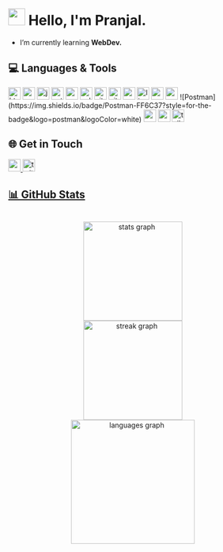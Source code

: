 # <img src="https://media.giphy.com/media/hvRJCLFzcasrR4ia7z/giphy.gif" width="34px"> Hello, I'm Pranjal.

- I’m currently learning **WebDev.**

## 💻 Languages & Tools

<div>
 <img src="https://img.shields.io/badge/HTML5-E34F26?logo=html5&logoColor=white&style=for-the-badge" height="25" alt="html5 logo"  />
<!--   <img width="12" /> -->
  <img src="https://img.shields.io/badge/CSS-1572B6?logo=css&logoColor=white&style=for-the-badge" height="25" alt="css logo"  />
<!--   <img width="12" /> -->
  <img src="https://img.shields.io/badge/JavaScript-F7DF1E?logo=javascript&logoColor=black&style=for-the-badge" height="25" alt="javascript logo"  />
  <img src="https://img.shields.io/badge/Python-3776AB?logo=python&logoColor=white&style=for-the-badge" height="25" alt="python logo"  />
  <img src="https://img.shields.io/badge/C-394aab?logo=c&logoColor=black&style=for-the-badge" height="25" alt="c logo"  />
  <img src="https://img.shields.io/badge/C++-00599C?logo=cplusplus&logoColor=white&style=for-the-badge" height="25" alt="cplusplus logo"  />
  <img src="https://img.shields.io/badge/Git-F05032?logo=git&logoColor=white&style=for-the-badge" height="25" alt="git logo"  />
  <img src="https://img.shields.io/badge/GitHub-181717?logo=github&logoColor=white&style=for-the-badge" height="25" alt="github logo"  />
  <img src="https://img.shields.io/badge/Visual Studio Code-007ACC?logo=visualstudiocode&logoColor=white&style=for-the-badge" height="25" alt="vscode logo"  />
  <img src="https://img.shields.io/badge/Linux-FCC624?logo=linux&logoColor=black&style=for-the-badge" height="25" alt="linux logo"  />
  <img src="https://img.shields.io/badge/React-61DAFB?logo=react&logoColor=black&style=for-the-badge" height="25" alt="react logo"  />
  <img src="https://img.shields.io/badge/MongoDB-47A248?logo=mongodb&logoColor=white&style=for-the-badge" height="25" alt="mongodb logo"  />
 ![Postman](https://img.shields.io/badge/Postman-FF6C37?style=for-the-badge&logo=postman&logoColor=white)
  <img src="https://img.shields.io/badge/Express-000000?logo=express&logoColor=white&style=for-the-badge" height="25" alt="express logo"  />
  <img src="https://img.shields.io/badge/Node.js-339933?logo=nodedotjs&logoColor=white&style=for-the-badge" height="25" alt="nodejs logo"  />
  <img src="https://img.shields.io/badge/Tailwind CSS-06B6D4?logo=tailwindcss&logoColor=black&style=for-the-badge" height="25" alt="tailwindcss logo"  />
</div>

## 🌐 Get in Touch

<div>
  <a href="mailto:nishadpranjal450@.com" target="_blank">
    <img src="https://img.shields.io/static/v1?message=Gmail&logo=gmail&label=&color=D14836&logoColor=white&labelColor=&style=for-the-badge" height="25" alt="gmail logo"  />
  </a>
  <a href="https://twitter.com/Pranjal Nishad" target="_blank">
    <img src="https://img.shields.io/static/v1?message=Twitter&logo=twitter&label=&color=1DA1F2&logoColor=white&labelColor=&style=for-the-badge" height="25" alt="twitter logo"  />
  <!-- </a>
    <a href="https://www.linkedin.com/in/PranjalNishad/" target="_blank">
    <img src="https://img.shields.io/static/v1?message=LinkedIn&logo=linkedin&label=&color=0077B5&logoColor=white&labelColor=&style=for-the-badge" height="25" alt="linkedin logo"  />
  </a> -->
</div>

## 📊 GitHub Stats

<br clear="both">

<div align="center">
  <img src="https://github-readme-stats.vercel.app/api?username=PranjalNishad&hide_title=false&hide_rank=false&show_icons=true&include_all_commits=false&count_private=true&disable_animations=true&theme=tokyonight&locale=en&hide_border=true" height="200" alt="stats graph" /> <br>
  <img src="https://streak-stats.demolab.com?user=PranjalNishad&locale=en&mode=daily&theme=tokyonight&hide_border=true&border_radius=5" height="200" alt="streak graph" /> <br>
  <img src="https://github-readme-stats.vercel.app/api/top-langs?username=PranjalNishad&locale=en&hide_title=false&layout=compact&card_width=320&langs_count=10&theme=tokyonight&hide_border=true" height="250" alt="languages graph"  />
</div>





